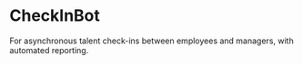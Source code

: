# CheckInBot
For asynchronous talent check-ins between employees and managers, with automated reporting.
